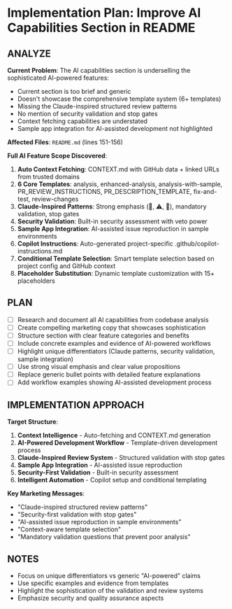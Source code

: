 # Implementation Plan: Improve AI Capabilities Section in README

## ANALYZE

**Current Problem**: The AI capabilities section is underselling the sophisticated AI-powered features:

- Current section is too brief and generic
- Doesn't showcase the comprehensive template system (6+ templates)
- Missing the Claude-inspired structured review patterns
- No mention of security validation and stop gates
- Context fetching capabilities are understated
- Sample app integration for AI-assisted development not highlighted

**Affected Files**: `README.md` (lines 151-156)

**Full AI Feature Scope Discovered**:

1. **Auto Context Fetching**: CONTEXT.md with GitHub data + linked URLs from trusted domains
2. **6 Core Templates**: analysis, enhanced-analysis, analysis-with-sample, PR_REVIEW_INSTRUCTIONS, PR_DESCRIPTION_TEMPLATE, fix-and-test, review-changes
3. **Claude-Inspired Patterns**: Strong emphasis (🚨, ⚠️, 🛑), mandatory validation, stop gates
4. **Security Validation**: Built-in security assessment with veto power
5. **Sample App Integration**: AI-assisted issue reproduction in sample environments
6. **Copilot Instructions**: Auto-generated project-specific .github/copilot-instructions.md
7. **Conditional Template Selection**: Smart template selection based on project config and GitHub context
8. **Placeholder Substitution**: Dynamic template customization with 15+ placeholders

## PLAN

- [ ] Research and document all AI capabilities from codebase analysis
- [ ] Create compelling marketing copy that showcases sophistication
- [ ] Structure section with clear feature categories and benefits
- [ ] Include concrete examples and evidence of AI-powered workflows
- [ ] Highlight unique differentiators (Claude patterns, security validation, sample integration)
- [ ] Use strong visual emphasis and clear value propositions
- [ ] Replace generic bullet points with detailed feature explanations
- [ ] Add workflow examples showing AI-assisted development process

## IMPLEMENTATION APPROACH

**Target Structure**:

1. **Context Intelligence** - Auto-fetching and CONTEXT.md generation
2. **AI-Powered Development Workflow** - Template-driven development process
3. **Claude-Inspired Review System** - Structured validation with stop gates
4. **Sample App Integration** - AI-assisted issue reproduction
5. **Security-First Validation** - Built-in security assessment
6. **Intelligent Automation** - Copilot setup and conditional templating

**Key Marketing Messages**:

- "Claude-inspired structured review patterns"
- "Security-first validation with stop gates"
- "AI-assisted issue reproduction in sample environments"
- "Context-aware template selection"
- "Mandatory validation questions that prevent poor analysis"

## NOTES

- Focus on unique differentiators vs generic "AI-powered" claims
- Use specific examples and evidence from templates
- Highlight the sophistication of the validation and review systems
- Emphasize security and quality assurance aspects
